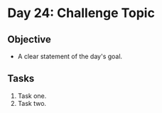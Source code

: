 # Day 24: Challenge Topic

## Objective

- A clear statement of the day's goal.

## Tasks

1. Task one.
2. Task two.
